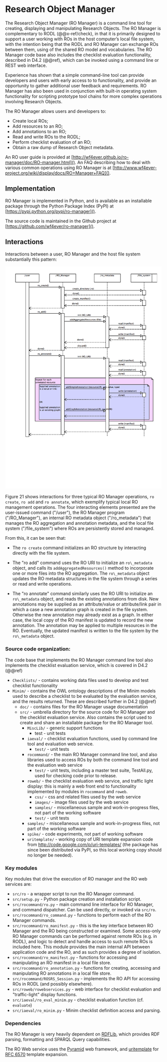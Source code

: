 # Research Object Manager

The Research Object Manager (RO Manager) is a command line tool for creating, displaying and manipulating Research Objects. The RO Manager is complementary to RODL (@@x-ref/check), in that it is primarily designed to support a user working with ROs in the host computer’s local file system, with the intention being that the RODL and RO Manager can exchange ROs between them, using of the shared RO model and vocabularies.  The RO Manager code base also includes the checklist evaluation functionality, described in D4.2 (@@ref), which can be invoked using a command line or REST web interface.

Experience has shown that a simple command-line tool can provide developers and users with early access to to functionality, and provide an opportunity to gather additional user feedback and requirements.  RO Manager has also been used in conjunction with built-in operating system functionality for scripting prototype tool chains for more complex operations involving Research Objects.

The RO Manager allows users and developers to:

* Create local ROs;
* Add resources to an RO;
* Add annotations to an RO;
* Read and write ROs to the RODL;
* Perform checklist evaluation of an RO;
* Obtain a raw dump of Research Object metadata.

An RO user guide is provided at [http://wf4ever.github.io/ro-manager/doc/RO-manager.html]().  An FAQ describing how to deal with various common operations using RO Manager is at [http://www.wf4ever-project.org/wiki/display/docs/RO+Manager+FAQ]().


## Implementation

RO Manager is implemented in Python, and is available as an installable package through the Python Package Index (PyPI) at [https://pypi.python.org/pypi/ro-manager]().

The source code is maintained in the Github project at [https://github.com/wf4ever/ro-manager]().


## Interactions

Interactions between a user, RO Manager and the host file system substantially this pattern:

![RO Manager sequence diagram](Figures/RO_Manager_seq.png "RO Manager sequence diagram")

Figure 21 shows interactions for three typical RO Manager operations, `ro create`, `ro add` and
`ro annotate`, which exemplify typical local RO management operations. The four interacting elements presented are the user-issued command ("/user"), the RO Manager program ("/RO\_Manager"), an internal RO metadata object ("/ro\_metadata") that manages the RO aggregation and annotation metadata, and the local file system ("/file\_system") where ROs are persistently stored and managed.

From this, it can be seen that:

* The `ro create` command initializes an RO structure by interacting directly with the file system.

* The "ro add" command uses the RO URI to initialize an `ro\_metadata` object, and calls its `addAggregatedResources()` method to incorporate one or more files into the RO aggregation. The `ro\_metadata` object updates the RO metadata structures in the file system through a series or read and write operations.

* The "ro annotate" command similarly uses the RO URI to initialize an `ro\_metadata` object, and reads the existing annotations from disk. New annotations may be supplied as an attribute/value or attribute/link pair in which a case a new annotation graph is created in the file system. Otherwise the new annotation may already exist as a graph. In either case, the local copy of the RO manifest is updated to record the new annotation. The annotation may be applied to multiple resources in the RO. Eventually, the updated manifest is written to the file system by the `ro\_metadata` object.


### Source code organization:

The code base that implements the RO Manager command line tool also implements the checklist evaluation service, which is covered in D4.2 (@@ref)

* `Checklists/` - contains working data files used to develop and test checklist functionality
* `Minim/` - contains the OWL ontology descriptions of the Minim models used to describe a checklist to be evaluated by the evaluation service, and the results returned.  These are described further in D4.2 (@@ref)
  * `doc/` - contains files for the RO Manager usage documentation
  * `src/` - umbrella directory for the source code for RO Manager and the checklist evaluation service.  Also contains the script used to create and share an installable package for the RO Manager tool.
    * `MiscLib/` - generic support functions
      * test - unit tests
    * `iaeval/` - checklist evaluation functions, used by command line tool and evaluation web service.
      * `test/` - unit tests
    * `rocommand/` - the main RO Manager command line tool, and also libraries used to access ROs by both the command line tool and the evaluation web service
      * `test/` - unit tests, including a master test suite, TestAll.py, used for checking code prior to release.
    * `roweb/` - the checklist evaluation web service, and traffic light display: this is mainly a web front end to functionality implemented by modules in `rocommand` and `roweb`.
      * `css/` - css and related files used by the web service
      * `images/` - image files used by the web service
      * `samples/` - miscellaneous sample and work-in-progress files, not part of the working software
      * `test/` - unit tests
    * `samples/` - miscellaneous sample and work-in-progress files, not part of the working software
    * `spike/` - code experiments, not part of working software
    * `uritemplate/` - working copy of URI template expansion code from http://code.google.com/p/uri-templates/ (the package has since been distributed via PyPI, so this local working copy should no longer be needed).


### Key modules

Key modules that drive the execution of RO manager and the RO web services are:

* `src/ro` - a wrapper script to run the RO Manager command.
* `src/setup.py` - Python package creation and installation script.
* `src/rocommand/ro.py` - main command line interface for RO Manager, and command dispatcher.  Can be used directly, or invoked via `src/ro`.
* `src/rocommand/ro_command.py` - functions to perform each of the RO Manager commands.
* `src/rocommand/ro_manifest.py` - this is the key interface between RO Manager and the RO being constructed or examined.  Some access-only RO Manager commands can be performed against remote ROs (e.g. in RODL), and logic to detect and handle access to such remote ROs is included here.  This module provides the main internal API between application code and the RO, and as such provides a degree of isolation.
* `src/rocommand/ro_manifest.py` - functions for accessing and manipulating an RO manifest in a local file store.
* `src/rocommand/ro_annotation.py` - functions for creating, accessing and manipulating RO annotations in a local file store.
* `src/rocommand/ROSRS_Session.py` - implements the RO API for accessing ROs in RODL (and possibly elsewhere).
* `src/roweb/rowebservices.py` - web interface for checklist evaluation and "traffic-light" display functions.
* `src/iaeval/ro_eval_minim.py` - checklist evaluation function (cf. `evaluate`)
* `src/iaeval/ro_minim.py` - Minim checklist definition access and parsing.


### Dependencies

The RO Manager is very heavily dependent on [RDFLib](https://github.com/RDFLib), which provides RDF parsing, formatting and SPARQL Query capabilities.

The RO Web service uses the [Pyramid](http://docs.pylonsproject.org/projects/pyramid/) web framework, and [uritemplate](http://code.google.com/p/uri-templates/) for [RFC 6570](http://tools.ietf.org/html/rfc6570) template expansion.



